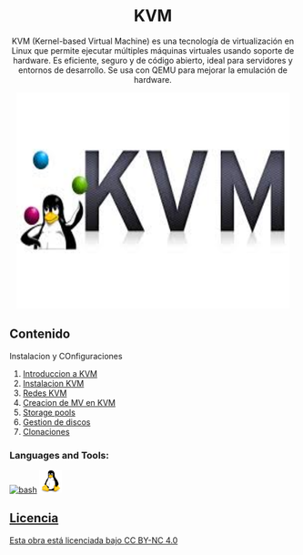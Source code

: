 <div align=center><h1>KVM</h1>
<p>KVM (Kernel-based Virtual Machine) es una tecnología de virtualización en Linux que permite ejecutar múltiples máquinas virtuales usando soporte de hardware. Es eficiente, seguro y de código abierto, ideal para servidores y entornos de desarrollo. Se usa con QEMU para mejorar la emulación de hardware.</p>
<img src="https://github.com/0Vinylo0/kvm/blob/main/img/images.jpeg" width="480" height="380"/>
</div>

## Contenido

Instalacion y COnfiguraciones

1. [Introduccion a KVM](doc/introduccion_kvm.md)
2. [Instalacion KVM](doc/instalacion_kvm.md)
3. [Redes KVM](doc/redes_kvm.md)
4. [Creacion de MV en KVM](doc/creacion_mv.md)
5. [Storage pools](doc/pools.md)
6. [Gestion de discos](doc/gestion_discos.md)
7. [Clonaciones](doc/clonaciones.md)

<h3 align="left">Languages and Tools:</h3>
<p align="left">  </a> <a href="https://www.gnu.org/software/bash/" target="_blank" rel="noreferrer"> <img src="https://www.vectorlogo.zone/logos/gnu_bash/gnu_bash-icon.svg" alt="bash" width="40" height="40"/></a> <a href="https://www.linux.org/" target="_blank" rel="noreferrer"> <img src="https://raw.githubusercontent.com/devicons/devicon/master/icons/linux/linux-original.svg" alt="linux" width="40" height="40"/>

## Licencia

<p xmlns:cc="http://creativecommons.org/ns#" >Esta obra está licenciada bajo <a href="https://creativecommons.org/licenses/by-nc/4.0/?ref=chooser-v1" target="_blank" rel="license noopener noreferrer" style="display:inline-block;">CC BY-NC 4.0<img style="height:22px!important;margin-left:3px;vertical-align:text-bottom;" src="https://mirrors.creativecommons.org/presskit/icons/cc.svg?ref=chooser-v1" alt=""><img style="height:22px!important;margin-left:3px;vertical-align:text-bottom;" <img style="altura: 22px!important;margin-left:3px;vertical-align:text-bottom;" src="https://mirrors.creativecommons.org/presskit/icons/nc.svg?ref=chooser-v1" alt=""><img style="altura: 22px!important;margin-left:3px;vertical-align:text-bottom;" src="https://mirrors.creativecommons.org/presskit/icons/nc.svg?ref=chooser-v1" alt=""></a></p>
